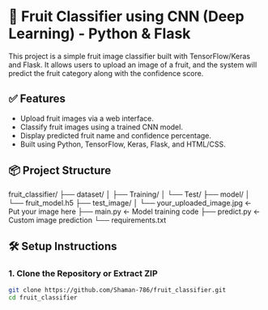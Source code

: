 # 🍎 Fruit Classifier using CNN (Deep Learning) - Python & Flask

This project is a simple fruit image classifier built with TensorFlow/Keras and Flask. It allows users to upload an image of a fruit, and the system will predict the fruit category along with the confidence score.

## ✅ Features

- Upload fruit images via a web interface.
- Classify fruit images using a trained CNN model.
- Display predicted fruit name and confidence percentage.
- Built using Python, TensorFlow, Keras, Flask, and HTML/CSS.

## 📦 Project Structure
fruit_classifier/
├── dataset/
│   ├── Training/
│   └── Test/
├── model/
│   └── fruit_model.h5
├── test_image/
│   └── your_uploaded_image.jpg  ← Put your image here
├── main.py                      ← Model training code
├── predict.py                   ← Custom image prediction
└── requirements.txt



## 🛠️ Setup Instructions

### 1. Clone the Repository or Extract ZIP
```bash
git clone https://github.com/Shaman-786/fruit_classifier.git
cd fruit_classifier


